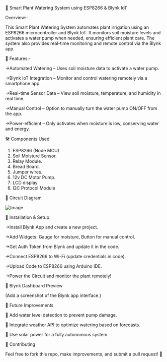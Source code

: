 🌱 Smart Plant Watering System using ESP8266 & Blynk IoT

 Overview:-

This Smart Plant Watering System automates plant irrigation using an ESP8266 microcontroller and Blynk IoT. It monitors soil moisture levels and activates a water pump when needed, ensuring efficient plant care. The system also provides real-time monitoring and remote control via the Blynk app.

🔧 Features:-

  ->Automated Watering – Uses soil moisture data to activate a water pump.
  
  ->Blynk IoT Integration – Monitor and control watering remotely via a smartphone app.
  
  ->Real-time Sensor Data – View soil moisture, temperature, and humidity in real time.
  
  ->Manual Control – Option to manually turn the water pump ON/OFF from the app.
  
  ->Power-efficient – Only activates when moisture is low, conserving water and energy.

🛠️ Components Used
1.	ESP8266 (Node MCU)
2.	Soil Moisture Sensor.
3.	Relay Module.
4.	Bread Board.
5.	Jumper wires.
6.	12v DC Motor Pump.
7.	LCD display
8.	I2C Protocol  Module

🔌 Circuit Diagram

![Image](https://github.com/user-attachments/assets/904de961-d246-48d6-9430-55428553011d)


📌 Installation & Setup

->Install Blynk App and create a new project.

->Add Widgets: Gauge for moisture, Button for manual control.

->Get Auth Token from Blynk and update it in the code.

->Connect ESP8266 to Wi-Fi (update credentials in code).

->Upload Code to ESP8266 using Arduino IDE.

->Power the Circuit and monitor the plant remotely!

📱 Blynk Dashboard Preview

(Add a screenshot of the Blynk app interface.)

🎯 Future Improvements

🔹 Add water level detection to prevent pump damage.

🔹 Integrate weather API to optimize watering based on forecasts.

🔹 Use solar power for a fully autonomous system.

🤝 Contributing

Feel free to fork this repo, make improvements, and submit a pull request! 🚀
